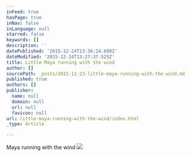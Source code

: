 ```yaml
---
inFeed: true
hasPage: true
inNav: false
inLanguage: null
starred: false
keywords: []
description: ''
datePublished: '2015-12-24T13:36:24.699Z'
dateModified: '2015-12-24T13:27:37.525Z'
title: Little Maya running with the wind
author: []
sourcePath: _posts/2015-12-23-little-maya-running-with-the-wind.md
published: true
authors: []
publisher:
  name: null
  domain: null
  url: null
  favicon: null
url: little-maya-running-with-the-wind/index.html
_type: Article

---
```

Maya running with the wind
![](https://the-grid-user-content.s3-us-west-2.amazonaws.com/a9b2bb11-a4cf-4968-85f3-5e1609444761.gif)